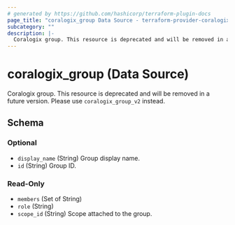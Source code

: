 ```yaml
---
# generated by https://github.com/hashicorp/terraform-plugin-docs
page_title: "coralogix_group Data Source - terraform-provider-coralogix"
subcategory: ""
description: |-
  Coralogix group. This resource is deprecated and will be removed in a future version. Please use coralogix_group_v2 instead.
---
```


# coralogix_group (Data Source)

Coralogix group. This resource is deprecated and will be removed in a future version. Please use `coralogix_group_v2` instead.



<!-- schema generated by tfplugindocs -->
## Schema

### Optional

- `display_name` (String) Group display name.
- `id` (String) Group ID.

### Read-Only

- `members` (Set of String)
- `role` (String)
- `scope_id` (String) Scope attached to the group.
